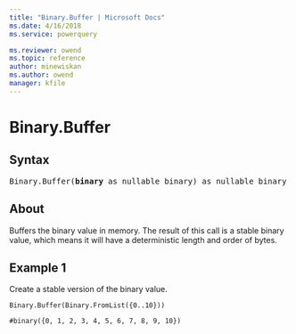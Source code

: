 ```yaml
---
title: "Binary.Buffer | Microsoft Docs"
ms.date: 4/16/2018
ms.service: powerquery

ms.reviewer: owend
ms.topic: reference
author: minewiskan
ms.author: owend
manager: kfile
---
```

# Binary.Buffer

## Syntax

<pre>
Binary.Buffer(<b>binary</b> as nullable binary) as nullable binary
</pre>

## About
Buffers the binary value in memory. The result of this call is a stable binary value, which means it will have a deterministic length and order of bytes.

## Example 1

Create a stable version of the binary value.

```powerquery-m
Binary.Buffer(Binary.FromList({0..10}))
```

`#binary({0, 1, 2, 3, 4, 5, 6, 7, 8, 9, 10})`

